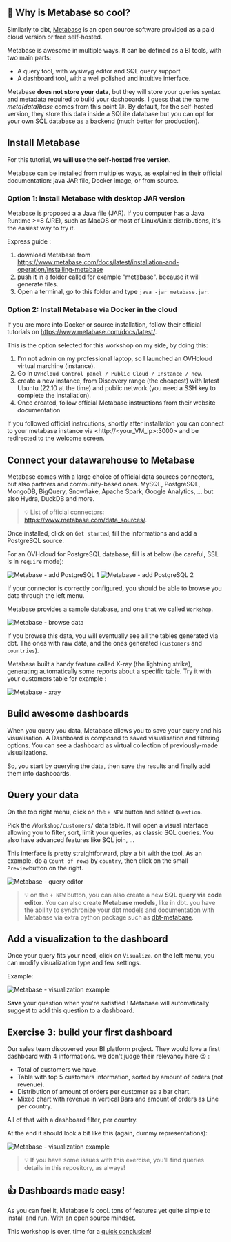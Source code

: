 ## :tiger: Why is Metabase so cool?

Similarly to dbt, [Metabase](https://www.metabase.com) is an open source software provided as a paid cloud version or free self-hosted.

Metabase is awesome in multiple ways. It can be defined as a BI tools, with two main parts:

- A query tool, with wysiwyg editor and SQL query support.
- A dashboard tool, with a well polished and intuitive interface.

Metabase **does not store your data**, but they will store your queries syntax and metadata required to build your dashboards. I guess that the name *meta(data)base* comes from this point :wink:.
By default, for the self-hosted version, they store this data inside a SQLite database but you can opt for your own SQL database as a backend (much better for production). 

## Install Metabase

For this tutorial, **we will use the self-hosted free version**.

Metabase can be installed from multiples ways, as explained in their official documentation: java JAR file, Docker image, or from source.  

### Option 1: install Metabase with desktop JAR version

Metabase is proposed a a Java file (JAR). If you computer has a Java Runtime >=8 (JRE), such as MacOS or most of Linux/Unix distributions, it's the easiest way to try it.

Express guide : 

1. download Metabase from <https://www.metabase.com/docs/latest/installation-and-operation/installing-metabase>
2. push it in a folder called for example "metabase". because it will generate files.
3. Open a terminal, go to this folder and type `java -jar metabase.jar`.


### Option 2: Install Metabase via Docker in the cloud

If you are more into Docker or source installation, follow their official tutorials on 
<https://www.metabase.com/docs/latest/>.

This is the option selected for this workshop on my side, by doing this:

1. I'm not admin on my professional laptop, so I launched an OVHcloud virtual marchine (instance).
2. Go in `OVHcloud Control panel / Public Cloud / Instance / new`.
3. create a new instance, from Discovery range (the cheapest) with latest Ubuntu (22.10 at the time) and public network (you need a SSH key to complete the installation).
4. Once created, follow official Metabase instructions from their website documentation

If you followed official instrcutions, shortly after installation you can connect to your metabase instance via <http://<your_VM_ip>:3000> and be redirected to the welcome screen.


## Connect your datawarehouse to Metabase

Metabase comes with a large choice of official data sources connectors, but also partners and community-based ones.
MySQL, PostgreSQL, MongoDB, BigQuery, Snowflake, Apache Spark, Google Analytics, ... but also Hydra, DuckDB and more.

> :bulb: List of official connectors: <https://www.metabase.com/data_sources/>.

Once installed, click on `Get started`, fill the informations and add a PostgreSQL source.

For an OVHcloud for PostgreSQL database, fill is at below (be careful, SSL is in `require` mode):

![Metabase - add PostgreSQL 1](img/metabase1.png)
![Metabase - add PostgreSQL 2](img/metabase2.png)

If your connector is correctly configured, you should be able to browse you data through the left menu.

Metabase provides a sample database, and one that we called `Workshop`.

![Metabase - browse data](img/metabase3.png)

If you browse this data, you will eventually see all the tables generated via dbt.
The ones with raw data, and the ones generated (`customers` and `countries`).

Metabase built a handy feature called X-ray (the lightning strike), generating automatically some reports about a specific table.
Try it with your customers table for example :

![Metabase - xray](img/metabase4.png)


## Build awesome dashboards

When you query you data, Metabase allows you to save your query and his visualisation. 
A Dashboard is composed to saved visualisation and filtering options. 
You can see a dashboard as virtual collection of previously-made visualizations. 

So, you start by querying the data, then save the results and finally add them into dashboards.

## Query your data

On the top right menu, click on the `+ NEW` button and select `Question`.

Pick the `/Workshop/customers/` data table. It will open a visual interface allowing you to filter, sort, limit your queries, as classic SQL queries. You also have advanced features like SQL join, ...

This interface is pretty straightforward, play a bit with the tool.
As an example, do a `Count of rows` by `country`, then click on the small `Preview`button on the right.

![Metabase - query editor](img/metabase6.png)

> :bulb: on the `+ NEW` button, you can also create a new **SQL query via code editor**. You can also create **Metabase models**, like in dbt. you have the ability to synchronize your dbt models and documentation with Metabase via extra python package such as [dbt-metabase](https://github.com/gouline/dbt-metabase).

## Add a visualization to the dashboard

Once your query fits your need, click on `Visualize`. on the left menu, you can modify visualization type and few settings.

Example:

![Metabase - visualization example](img/metabase7.png)

**Save** your question when you're satisfied ! Metabase will automatically suggest to add this question to a dashboard.

## Exercise 3: build your first dashboard

Our sales team discovered your BI platform project. They would love a first dashboard with 4 informations. we don't judge their relevancy here :wink: :

- Total of customers we have.
- Table with top 5 customers information, sorted by amount of orders (not revenue).
- Distribution of amount of orders per customer as a bar chart.
- Mixed chart with revenue in vertical Bars and amount of orders as Line per country.

All of that with a dashboard filter, per country.

At the end it should look a bit like this (again, dummy representations):

![Metabase - visualization example](img/metabase8.png)

> :bulb: If you have some issues with this exercise, you'll find queries details in this repository, as always!

## :thumbsup: Dashboards made easy!

As you can feel it, Metabase *is* cool. tons of features yet quite simple to install and run. With an open source mindset.

This workshop is over, time for a [quick conclusion](part7conclusion.md)!